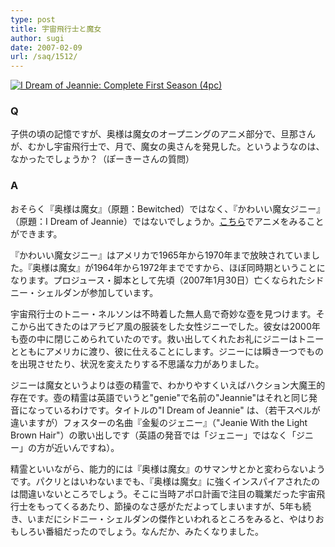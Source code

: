 ```yaml
---
type: post
title: 宇宙飛行士と魔女
author: sugi
date: 2007-02-09
url: /saq/1512/
---
```

<a href="http://www.amazon.co.jp/exec/obidos/ASIN/B000E33VZ4/chezsugi-22/ref=nosim/" onclick="_gaq.push(['_trackEvent', 'outbound-article', 'http://www.amazon.co.jp/exec/obidos/ASIN/B000E33VZ4/chezsugi-22/ref=nosim/', '']);" name="amazletlink" target="_blank"><img src="http://i0.wp.com/ec2.images-amazon.com/images/I/51KC6WSMCVL._SL500_AA300_.jpg?w=660" alt="I Dream of Jeannie: Complete First Season (4pc)"  class="alignleft" data-recalc-dims="1" /></a>

### Q

子供の頃の記憶ですが、奥様は魔女のオープニングのアニメ部分で、旦那さんが、むかし宇宙飛行士で、月で、魔女の奥さんを発見した。というようなのは、なかったでしょうか？（ぽーきーさんの質問）

### A

おそらく『奥様は魔女』（原題：Bewitched）ではなく、『かわいい魔女ジニー』（原題：I Dream of Jeannie）ではないでしょうか。<a href="http://www.idreamofjeannie.com/" onclick="_gaq.push(['_trackEvent', 'outbound-article', 'http://www.idreamofjeannie.com/', 'こちら']);" >こちら</a>でアニメをみることができます。

『かわいい魔女ジニー』はアメリカで1965年から1970年まで放映されていました。『奥様は魔女』が1964年から1972年までですから、ほぼ同時期ということになります。プロジュース・脚本として先頃（2007年1月30日）亡くなられたシドニー・シェルダンが参加しています。

宇宙飛行士のトニー・ネルソンは不時着した無人島で奇妙な壺を見つけます。そこから出てきたのはアラビア風の服装をした女性ジニーでした。彼女は2000年も壺の中に閉じこめられていたのです。救い出してくれたお礼にジニーはトニーとともにアメリカに渡り、彼に仕えることにします。ジニーには瞬き一つでものを出現させたり、状況を変えたりする不思議な力がありました。

ジニーは魔女というよりは壺の精霊で、わかりやすくいえばハクション大魔王的存在です。壺の精霊は英語でいうと"genie"で名前の"Jeannie"はそれと同じ発音になっているわけです。タイトルの"I Dream of Jeannie" は、（若干スペルが違いますが）フォスターの名曲『金髪のジェニー』（"Jeanie With the Light Brown Hair"）の歌い出しです（英語の発音では「ジェニー」ではなく「ジニー」の方が近いんですね）。

精霊といいながら、能力的には『奥様は魔女』のサマンサとかと変わらないようです。パクリとはいわないまでも、『奥様は魔女』に強くインスパイアされたのは間違いないところでしょう。そこに当時アポロ計画で注目の職業だった宇宙飛行士をもってくるあたり、節操のなさ感がただよってしまいますが、5年も続き、いまだにシドニー・シェルダンの傑作といわれるところをみると、やはりおもしろい番組だったのでしょう。なんだか、みたくなりました。

